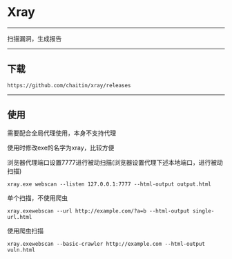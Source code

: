 # Xray

---

扫描漏洞，生成报告

---

## 下载

```#
https://github.com/chaitin/xray/releases
```

---

## 使用

需要配合全局代理使用，本身不支持代理

使用时修改exe的名字为xray，比较方便

浏览器代理端口设置7777进行被动扫描(浏览器设置代理下述本地端口，进行被动扫描)

```
xray.exe webscan --listen 127.0.0.1:7777 --html-output output.html  
```

单个扫描，不使用爬虫

```
xray.exewebscan --url http://example.com/?a=b --html-output single-url.html
```

使用爬虫扫描

```
xray.exewebscan --basic-crawler http://example.com --html-output vuln.html
```

